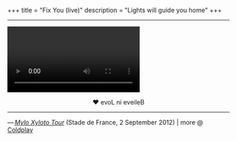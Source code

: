 +++
title = "Fix You (live)"
description = "Lights will guide you home"
+++

<hr class="coldplay" />

<video src="QmXc6iyrXweAbYT1SkJZLDFWeQkgtv1GDQLDcBjhi1J5qv" controls></video>

<div style="text-align: center">❤ evoL ni eveileB</div>

<hr class="coldplay" />

<div class="coldplay-footer">— <a href="https://timeline.coldplay.com/show/stade-de-france/" target="_blank"><i>Mylo Xyloto Tour</i></a> (Stade de France, 2 September 2012) | more @ <a href="/coldplay/">Coldplay</a></div>
